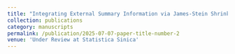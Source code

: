 ```yaml
---
title: "Integrating External Summary Information via James-Stein Shrinkage"
collection: publications
category: manuscripts
permalink: /publication/2025-07-07-paper-title-number-2
venue: 'Under Review at Statistica Sinica'
---
```

